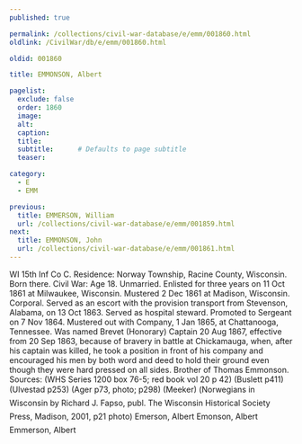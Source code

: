 ```yaml
---
published: true

permalink: /collections/civil-war-database/e/emm/001860.html
oldlink: /CivilWar/db/e/emm/001860.html

oldid: 001860

title: EMMONSON, Albert

pagelist:
  exclude: false
  order: 1860
  image: 
  alt:
  caption:
  title:
  subtitle:      # Defaults to page subtitle
  teaser:

category: 
  - E 
  - EMM

previous:
  title: EMMERSON, William
  url: /collections/civil-war-database/e/emm/001859.html  
next:
  title: EMMONSON, John
  url: /collections/civil-war-database/e/emm/001861.html   
---
```

WI 15th Inf Co C. Residence: Norway Township, Racine County, Wisconsin. Born there. Civil War: Age 18. Unmarried. Enlisted for three years on 11 Oct 1861 at Milwaukee, Wisconsin. Mustered 2 Dec 1861 at Madison, Wisconsin. Corporal. Served as an escort with the provision transport from Stevenson, Alabama, on 13 Oct 1863. Served as hospital steward. Promoted to Sergeant on 7 Nov 1864. Mustered out with Company, 1 Jan 1865, at Chattanooga, Tennessee. Was named Brevet (Honorary) Captain 20 Aug 1867, effective from 20 Sep 1863, because of bravery in battle at Chickamauga, when, after his captain was killed, he took a position in front of his company and encouraged his men by both word and deed to hold their ground even though they were hard pressed on all sides. Brother of Thomas Emmonson. Sources: (WHS Series 1200 box 76-5; red book vol 20 p 42) (Buslett p411) (Ulvestad p253) (Ager p73, photo; p298) (Meeker) (&#147;Norwegians in Wisconsin&#148; by Richard J. Fapso, publ. The Wisconsin Historical Society Press, Madison, 2001, p21 photo) &#147;Emerson, Albert&#148; &#147;Emonson, Albert&#148; &#147;Emmerson, Albert&#148;